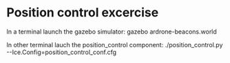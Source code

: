 Position control excercise
==============

In a terminal launch the gazebo simulator:
gazebo ardrone-beacons.world

In other terminal lauch the position_control component:
./position_control.py --Ice.Config=position_control_conf.cfg

